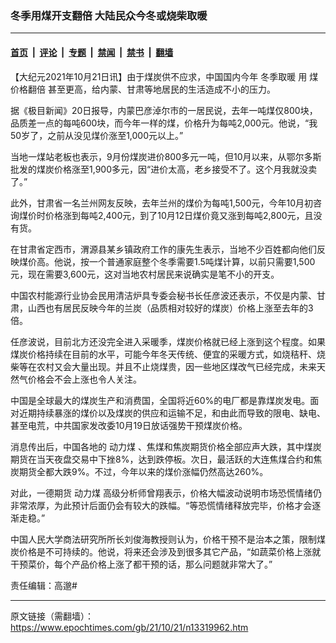 ### 冬季用煤开支翻倍 大陆民众今冬或烧柴取暖

---

#### [首页](../../../..?n13319962) &nbsp;|&nbsp; [评论](../../../../../epoch-comment?n13319962) &nbsp;|&nbsp; [专题](../../../../../epoch-special?n13319962) &nbsp;|&nbsp; [禁闻](../../../../../epoch-news?n13319962) &nbsp;|&nbsp; [禁书](../../../../../books?n13319962) &nbsp;|&nbsp; [翻墙](https://github.com/gfw-breaker/nogfw/blob/master/README.md?n13319962)


<div class="post_content" id="artbody" itemprop="articleBody">
 <!-- article content begin -->
 <p>
  【大纪元2021年10月21日讯】由于煤炭供不应求，中国国内今年
  <ok href="https://www.epochtimes.com/gb/tag/%E5%86%AC%E5%AD%A3%E5%8F%96%E6%9A%96.html">
   冬季取暖
  </ok>
  用
  <ok href="https://www.epochtimes.com/gb/tag/%E7%85%A4%E4%BB%B7%E6%A0%BC%E7%BF%BB%E5%80%8D.html">
   煤价格翻倍
  </ok>
  甚至更高，给内蒙、甘肃等地居民的生活造成不小的压力。
 </p>
 <p>
  据《极目新闻》20日报导，内蒙巴彦淖尔市的一居民说，去年一吨煤仅800块，品质差一点的每吨600块，而今年一样的煤，价格升为每吨2,000元。他说，“我50岁了，之前从没见煤价涨至1,000元以上。”
 </p>
 <p>
  当地一煤站老板也表示，9月份煤炭进价800多元一吨，但10月以来，从鄂尔多斯批发的煤炭价格涨至1,900多元，因“进价太高，老乡接受不了。这个月我就没卖了。”
 </p>
 <p>
  此外，甘肃省一名兰州网友反映，去年兰州的煤价为每吨1,500元，今年10月初咨询煤价时价格涨到每吨2,400元，到了10月12日煤价竟又涨到每吨2,800元，且没有货。
 </p>
 <p>
  在甘肃省定西市，渭源县某乡镇政府工作的康先生表示，当地不少百姓都向他们反映煤价高。他说，按一个普通家庭整个冬季需要1.5吨煤计算，以前只需要1,500元，现在需要3,600元，这对当地农村居民来说确实是笔不小的开支。
 </p>
 <p>
  中国农村能源行业协会民用清洁炉具专委会秘书长任彦波还表示，不仅是内蒙、甘肃，山西也有居民反映今年的兰炭（品质相对较好的煤炭）价格上涨至去年的3倍。
 </p>
 <p>
  任彦波说，目前北方还没完全进入采暖季，煤炭价格就已经上涨到这个程度。如果煤炭价格持续在目前的水平，可能今年冬天传统、便宜的采暖方式，如烧秸秆、烧柴等在农村又会大量出现。并且不止烧煤贵，因一些地区煤改气已经完成，未来天然气价格会不会上涨也令人关注。
 </p>
 <p>
  中国是全球最大的煤炭生产和消费国，全国将近60%的电厂都是靠煤炭发电。面对近期持续暴涨的煤价以及煤炭的供应和运输不足，和由此而导致的限电、缺电、甚至电荒，中共国家发改委10月19日放话强势干预煤炭价格。
 </p>
 <p>
  消息传出后，中国各地的
  <ok href="https://www.epochtimes.com/gb/tag/%E5%8A%A8%E5%8A%9B%E7%85%A4.html">
   动力煤
  </ok>
  、焦煤和焦炭期货价格全部应声大跌，其中煤炭期货在当天夜盘交易中下挫8%，达到跌停板。次日，最活跃的大连焦煤合约和焦炭期货全都大跌9%。不过，今年以来的煤价涨幅仍然高达260%。
 </p>
 <p>
  对此，一德期货
  <ok href="https://www.epochtimes.com/gb/tag/%E5%8A%A8%E5%8A%9B%E7%85%A4.html">
   动力煤
  </ok>
  高级分析师曾翔表示，价格大幅波动说明市场恐慌情绪仍非常浓厚，为此预计后面仍会有较大的跌幅。“等恐慌情绪释放完毕，价格才会逐渐走稳。”
 </p>
 <p>
  中国人民大学商法研究所所长刘俊海教授则认为，价格干预不是治本之策，限制煤炭价格是不可持续的。他说，将来还会涉及到很多其它产品，“如蔬菜价格上涨就干预菜价，每个产品价格上涨了都干预的话，那么问题就非常大了。”
 </p>
 <p>
  责任编辑：高邈#
 </p>
 <!-- article content end -->
 <div id="below_article_ad">
 </div>
</div>


---

原文链接（需翻墙）：https://www.epochtimes.com/gb/21/10/21/n13319962.htm